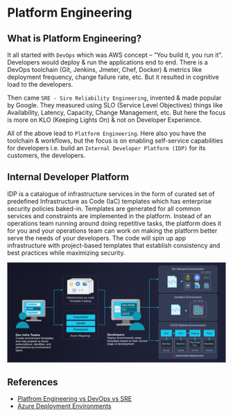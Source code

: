 # Platform Engineering

## What is Platform Engineering?
It all started with `DevOps` which was AWS concept – “You build it, you run it”. Developers would deploy & run the applications end to end. There is a DevOps toolchain (Git, Jenkins, Jmeter, Chef, Docker) & metrics like deployment frequency, change failure rate, etc. But it resulted in cognitive load to the developers.

Then came `SRE - Sire Reliability Engineering`, invented & made popular by Google. They measured using SLO (Service Level Objectives) things like Availability, Latency, Capacity, Change Management, etc. But here the focus is more on KLO (Keeping Lights On) & not on Developer Experience. 

All of the above lead to `Platform Engineering`. Here also you have the toolchain & workflows, but the focus is on enabling self-service capabilities for developers i.e. build an `Internal Developer Platform (IDP)` for its customers, the developers. 

## Internal Developer Platform
IDP is a catalogue of infrastructure services in the form of curated set of predefined  Infrastructure as Code (IaC) templates which has enterprise security policies baked-in. Templates are generated for all common services and constraints are implemented in the platform. Instead of an operations team running around doing repetitive tasks, the platform does it for you and your operations team can work on making the platform better serve the needs of your developers. The code will spin up app infrastructure with project-based templates that establish consistency and best practices while maximizing security. 

![alt text](/images/azure-deployment-environment.png)

## References
* [Platfrom Engineering vs DevOps vs SRE](https://thenewstack.io/how-is-platform-engineering-different-from-devops-and-sre/)
* [Azure Deployment Environments](https://learn.microsoft.com/en-us/azure/deployment-environments/overview-what-is-azure-deployment-environments)